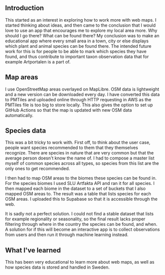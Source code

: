 ## Introduction

This started as an interest in exploring how to work more with web maps. I started thinking about ideas, and then came to the conclusion that I would love to use an app that encourages me to explore my local area more. Why should I go there? What can be found there? My conclusion was to make an educational app where every small area in a town, city or else displays which plant and animal species can be found there. The intended future work for this is for people to be able to mark which species they have found, and thus contribute to important taxon observation data that for example Artportalen is a part of.

## Map areas
I use OpenStreetMap areas overlayed on MapLibre. OSM data is lightweight and a new version can be downloaded every day. I have converted this data to PMTiles and uploaded online through HTTP requesting in AWS as the PMTiles file is too big to store locally. This also gives the option to set up GitHub Actions so that the map is updated with new OSM data automatically.

## Species data
This was a bit tricky to work with. First off, to think about the user case, people want species recommended to them that they themselves recognize. There are species in nature that are very common but that the average person doesn't know the name of. I had to compose a master list myself of common species across all types, so species from this list are the only ones to get recommended.

I then had to map OSM areas to the biomes these species can be found in. For the species biomes I used SLU Artfakta API and ran it for all species. I then mapped each biome in the dataset to a set of buckets that I also mapped OSM areas to. The result was a table that lists species for each OSM areas. I uploaded this to Supabase so that it is accessible through the web.

It is sadly not a perfect solution. I could not find a stable dataset that lists for example regionality or seasonality, so the final result lacks proper filtering through where in the country the species can be found, and when. A solution for if this will become an interactive app is to collect observations from users and then run it through machine learning instead.

## What I've learned
This has been very educational to learn more about web maps, as well as how species data is stored and handled in Sweden.